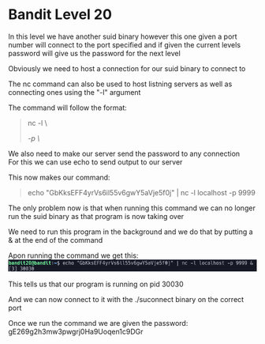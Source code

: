 # Bandit Level 20  
  
In this level we have another suid binary however this one given a port number will connect to the port specified and if given the current levels password will give us the password for the next level  
  
Obviously we need to host a connection for our suid binary to connect to  
  
The nc command can also be used to host listning servers as well as connecting ones using the "-l" argument  
  
The command will follow the format:  
> nc -l \\<address> -p \\<port>  
  
We also need to make our server send the password to any connection  
For this we can use echo to send output to our server  
  
This now makes our command:  
> echo "GbKksEFF4yrVs6il55v6gwY5aVje5f0j" | nc -l localhost -p 9999  
  
  
The only problem now is that when running this command we can no longer run the suid binary as that program is now taking over  
  
We need to run this program in the background and we do that by putting a & at the end of the command  
  
Apon running the command we get this:  
![292c387a.png](../src/292c387a.png)  
  
This tells us that our program is running on pid 30030  
  
And we can now connect to it with the ./suconnect binary on the correct port  
  
Once we run the command we are given the password: gE269g2h3mw3pwgrj0Ha9Uoqen1c9DGr  
